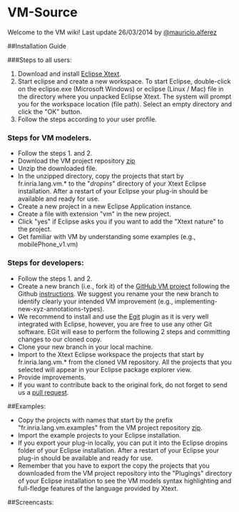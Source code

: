VM-Source
=========
Welcome to the VM wiki!
Last update 26/03/2014 by [@mauricio.alferez](https://github.com/mao2013)

##Installation Guide

###Steps to all users:
1. Download and install [Eclipse Xtext](https://www.eclipse.org/Xtext/download.html).
2. Start eclipse and create a new workspace. To start Eclipse, double-click on the eclipse.exe (Microsoft Windows) or eclipse (Linux / Mac) file in the directory where you unpacked Eclipse Xtext. The system will prompt you for the workspace location (file path). Select an empty directory and click the "OK" button.
3. Follow the steps according to your user profile. 

### Steps for VM **modelers**.
- Follow the steps 1. and 2. 
- Download the VM project repository [zip](https://github.com/ViViD-DiverSE/VM-Source/master.zip)
- Unzip the downloaded file.
- In the unzipped directory, copy the projects that start by fr.inria.lang.vm.* to the "_dropins_" directory of your Xtext Eclipse installation.  After a restart of your Eclipse your plug-in should be available and ready for use.
- Create a new project in a new Eclipse Application instance.
- Create a file with extension "vm" in the new project.
- Click "yes" if Eclipse asks you if you want to add the "Xtext nature" to the project.
- Get familiar with VM by understanding some examples (e.g., mobilePhone_v1.vm)

### Steps for **developers**:
- Follow the steps 1. and 2.
- Create a new branch (i.e., fork it) of the [GitHub VM project](https://github.com/ViViD-DiverSE/VM-Source/) following the Github [instructions](https://help.github.com/articles/fork-a-repo). We suggest you rename your the new branch to identify clearly your intended VM improvement (e.g., implementing-new-xyz-annotations-types).
- We recommend to install and use the [Egit](https://www.eclipse.org/egit/) plugin as it is very well integrated with Eclipse, however, you are free to use any other Git software. EGit will ease to perform the following 2 steps and committing changes to our cloned copy.
- Clone your new branch in your local machine.
- Import to the Xtext Eclipse workspace the projects that start by fr.inria.lang.vm.* from the cloned VM repository. All the projects that you selected will appear in your Eclipse package explorer view.
- Provide improvements.
- If you want to contribute back to the original fork, do not forget to send us a [pull request](https://help.github.com/articles/using-pull-requests).

##Examples:
- Copy the projects with names that start by the prefix "fr.inria.lang.vm.examples" from the VM project repository [zip](https://github.com/ViViD-DiverSE/VM-Source/archive/master.zip). 
- Import the example projects to your Eclipse installation.
- If you export your plug-in locally, you can put it into the Eclipse dropins folder of your Eclipse installation. After a restart of your Eclipse your plug-in should be available and ready for use.
- Remember that you have to export the copy the projects that you downloaded from the VM project repository into the "Plugings" directory of your Eclipse installation to see the VM models syntax highlighting and full-fledge features of the language provided by Xtext.

##Screencasts:
